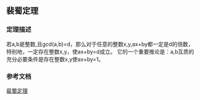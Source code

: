 ## 裴蜀定理

### 定理描述

若a,b是整数,且gcd(a,b)=d，那么对于任意的整数x,y,ax+by都一定是d的倍数，特别地，一定存在整数x,y，使ax+by=d成立。
它的一个重要推论是：a,b互质的充分必要条件是存在整数x,y使ax+by=1。

### 参考文档

[裴蜀定理](https://baike.baidu.com/item/%E8%A3%B4%E8%9C%80%E5%AE%9A%E7%90%86/5186593?fr=aladdin)